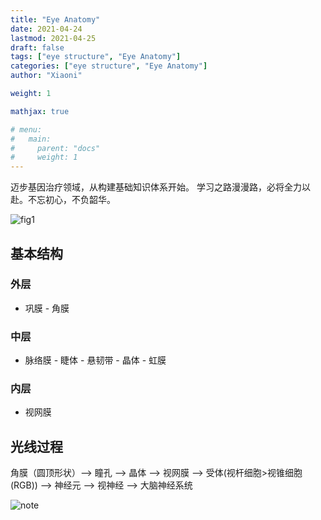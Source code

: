 ```yaml
---
title: "Eye Anatomy"
date: 2021-04-24
lastmod: 2021-04-25
draft: false
tags: ["eye structure", "Eye Anatomy"]
categories: ["eye structure", "Eye Anatomy"]
author: "Xiaoni"

weight: 1

mathjax: true

# menu:
#   main:
#     parent: "docs"
#     weight: 1
---
```


迈步基因治疗领域，从构建基础知识体系开始。 学习之路漫漫路，必将全力以赴。不忘初心，不负韶华。

<!--more-->

![fig1](fig1.png)
## 基本结构
### 外层

- 巩膜 - 角膜

### 中层

- 脉络膜 - 睫体 - 悬韧带 - 晶体 - 虹膜

### 内层

- 视网膜

## 光线过程

角膜（圆顶形状）--> 瞳孔 --> 晶体 --> 视网膜 --> 受体(视杆细胞>视锥细胞(RGB)) --> 神经元 --> 视神经 --> 大脑神经系统

  ![note](note04242021.jpeg)
